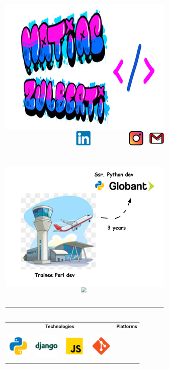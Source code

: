 <!--- - 👋 Hi, I’m @Tolosa527
- 👀 I’m interested in ...
- 🌱 I’m currently learning ...
- 💞️ I’m looking to collaborate on ...
- 📫 How to reach me ...
--->
<div align="center">
  <img src="media/banner1.png" height="400px">
</div>

<div align="right">
  <a style="margin-right:100px" href="https://www.linkedin.com/in/matiaszulberti/"><img src="media/linkedin.svg" hight="40px" width="45px"></a>&nbsp;&nbsp;&nbsp;&nbsp;&nbsp;
  <a href="https://www.instagram.com/zulbertimatias/?hl=en"><img src="media/instagram%20(1).svg" hight="40px" width="45px"></a>&nbsp;&nbsp;&nbsp;&nbsp;
  <a href="mailto:matiaszulberti@gmail.com"><img src="media/gmail.svg" hight="50px" width="45px"></a>
</div>  
<br>
<br>
<br>

<!--- ABOUT ME SECTION --->
<!---
<h3>About me</h3>
<ul>
  <li><p>I am currently working as a Python developer. &#129311; 🐍</p></li>
  <li><p>I am interested in microservices, web applications, APIs, and cloud infrastructures.</p></li>
  <li><p>I am looking for collaborate on open source projects.</p></li>
</ul>
<br>
<hr>
--->


<!--- EXPERIENCE --->

<p align="center">
  <img src="media/Experience.png" height="380em" style="max-width: 100%;">
  <img src="https://github-readme-stats.vercel.app/api?username=tolosa527&show_icons=true&theme=graywhite" height="170em" style="max-width: 100%;"/>&nbsp;
</p>
<br>
<hr>
<br>

<!--- STATS ---->
<!---
<p align="center">
  <img src="https://github-readme-stats.vercel.app/api/top-langs/?username=Tolosa527&layout=compact&theme=graywhite" height="180em" style="max-width: 100%;"/>
</p>
<br>
<br>
--->

<!--- TECHS AND PLATFORMS --->

<table align="center">
  <tr>
    <th>Technologies</th>
    <th>Platforms</th>
  </tr>
  <tr>
    <td>
      <p align="center">
        <img src="media/python.png" height="70em">&nbsp;&nbsp;&nbsp;&nbsp;
        <img src="media/django.png" height="70em">&nbsp;&nbsp;&nbsp;&nbsp;
        <img src="media/javascript.png" height="70em">&nbsp;&nbsp;&nbsp;
        <img src="media/git.png" height="70em"> 
      </p>
    </td>
   <td>
     
   </td>
  </tr>
</table>


